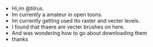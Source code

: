 - Hi,im @tilrus.
- Im currently a amateur in open toons.
- Im currently getting used tto raster and vecter levels.
- I found that thaere are vecter brushes on here.
- And was wondering how to go about downloading them
- thanks 
<!---
tilrus/tilrus is a ✨ special ✨ repository because its `README.md` (this file) appears on your GitHub profile.
You can click the Preview link to take a look at your changes.
--->
